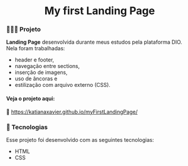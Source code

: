 <h1 align="center">
  My first Landing Page
</h1>

### 👩🏻‍💻 Projeto

<strong>Landing Page</strong> desenvolvida durante meus estudos pela plataforma DIO. Nela foram trabalhadas:
 
- header e footer,
- navegação entre sections,
- inserção de imagens,
- uso de âncoras e
- estilização com arquivo externo (CSS).

#### Veja o projeto aqui:
🔗 https://katianaxavier.github.io/myFirstLandingPage/

### 💫 Tecnologias

Esse projeto foi desenvolvido com as seguintes tecnologias:

- HTML
- CSS
